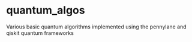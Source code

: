 # quantum_algos
Various basic quantum algorithms implemented using the pennylane and qiskit quantum frameworks
